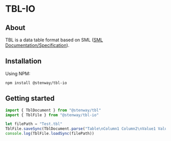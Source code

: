 ﻿# TBL-IO

## About

TBL is a data table format based on SML ([SML Documentation/Specification](https://www.simpleml.com)).

## Installation

Using NPM:
```
npm install @stenway/tbl-io
```

## Getting started

```ts
import { TblDocument } from "@stenway/tbl"
import { TblFile } from "@stenway/tbl-io"

let filePath = "Test.tbl"
TblFile.saveSync(TblDocument.parse("Table\nColumn1 Column2\nValue1 Value2\nEnd"), filePath)
console.log(TblFile.loadSync(filePath))
```